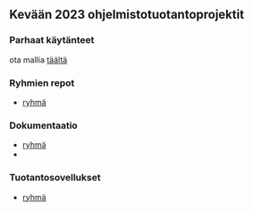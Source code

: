 ## Kevään 2023 ohjelmistotuotantoprojektit

### Parhaat käytänteet

ota mallia [täältä](https://github.com/HY-TKTL/TKT20007-Ohjelmistotuotantoprojekti/blob/master/best-practices.md)

### Ryhmien repot

- [ryhmä](linkki)

### Dokumentaatio

- [ryhmä](linkki)
- 
### Tuotantosovellukset

- [ryhmä](linkki)
